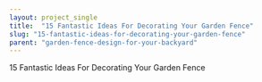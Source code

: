 ```yaml
---
layout: project_single
title:  "15 Fantastic Ideas For Decorating Your Garden Fence"
slug: "15-fantastic-ideas-for-decorating-your-garden-fence"
parent: "garden-fence-design-for-your-backyard"
---
```

15 Fantastic Ideas For Decorating Your Garden Fence